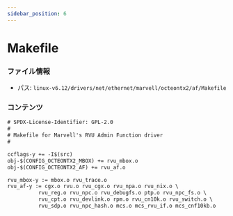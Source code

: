 ```yaml
---
sidebar_position: 6
---
```

# Makefile

### ファイル情報

- パス: `linux-v6.12/drivers/net/ethernet/marvell/octeontx2/af/Makefile`

### コンテンツ

```txt
# SPDX-License-Identifier: GPL-2.0
#
# Makefile for Marvell's RVU Admin Function driver
#

ccflags-y += -I$(src)
obj-$(CONFIG_OCTEONTX2_MBOX) += rvu_mbox.o
obj-$(CONFIG_OCTEONTX2_AF) += rvu_af.o

rvu_mbox-y := mbox.o rvu_trace.o
rvu_af-y := cgx.o rvu.o rvu_cgx.o rvu_npa.o rvu_nix.o \
		  rvu_reg.o rvu_npc.o rvu_debugfs.o ptp.o rvu_npc_fs.o \
		  rvu_cpt.o rvu_devlink.o rpm.o rvu_cn10k.o rvu_switch.o \
		  rvu_sdp.o rvu_npc_hash.o mcs.o mcs_rvu_if.o mcs_cnf10kb.o

```
